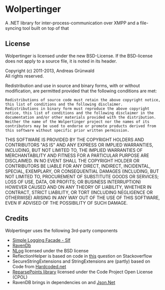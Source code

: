 Wolpertinger============A .NET library for inter-process-communication over XMPP and a file-syncing tool built on top of thatLicense -------Wolpertinger is licensed under the new BSD-License. If the BSD-license does not apply to a source file, it is noted in its header.Copyright (c) 2011-2013, Andreas Grünwald </br>All rights reserved.Redistribution and use in source and binary forms, with or without modification, are permitted provided that the following conditions are met:    Redistributions of source code must retain the above copyright notice, this list of conditions and the following disclaimer.    Redistributions in binary form must reproduce the above copyright notice, this list of conditions and the following disclaimer in the documentation and/or other materials provided with the distribution.    Neither the name of the Wolpertinger project nor the names of its contributors may be used to endorse or promote products derived from this software without specific prior written permission.THIS SOFTWARE IS PROVIDED BY THE COPYRIGHT HOLDERS AND CONTRIBUTORS "AS IS" AND ANY EXPRESS OR IMPLIED WARRANTIES, INCLUDING, BUT NOT LIMITED TO, THE IMPLIED WARRANTIES OF MERCHANTABILITY AND FITNESS FOR A PARTICULAR PURPOSE ARE DISCLAIMED. IN NO EVENT SHALL THE COPYRIGHT HOLDER OR CONTRIBUTORS BE LIABLE FOR ANY DIRECT, INDIRECT, INCIDENTAL, SPECIAL, EXEMPLARY, OR CONSEQUENTIAL DAMAGES (INCLUDING, BUT NOT LIMITED TO, PROCUREMENT OF SUBSTITUTE GOODS OR SERVICES; LOSS OF USE, DATA, OR PROFITS; OR BUSINESS INTERRUPTION) HOWEVER CAUSED AND ON ANY THEORY OF LIABILITY, WHETHER IN CONTRACT, STRICT LIABILITY, OR TORT (INCLUDING NEGLIGENCE OR OTHERWISE) ARISING IN ANY WAY OUT OF THE USE OF THIS SOFTWARE, EVEN IF ADVISED OF THE POSSIBILITY OF SUCH DAMAGE.Credits------Wolpertinger uses the following 3rd-party components-	[Simple Logging Facade - Slf](http://slf.codeplex.com/)-	[RavenDb](http://ravendb.net/)-	[NLog](http://nlog-project.org/) licensed under the BSD license-	ReflectionHelper is based on code in [this](http://stackoverflow.com/questions/5113013/raise-an-event-via-reflection-in-c-sharp) question on Stackoverflow-	SecureStringExtensions and StringExtensions are (partly) based on Code from [Hardcoded.net](http://www.hardcodet.net/2009/04/dpapi-string-encryption-and-extension-methods)-	[ReparsePoints library](http://www.codeproject.com/Articles/21202/Reparse-Points-in-Vista) licensed under the Code Project Open License (CPOL)-	RavenDB brings in dependencies on and [Json.Net]()